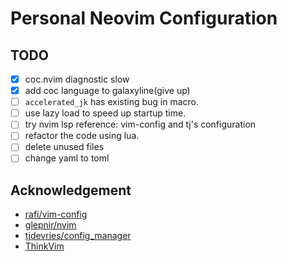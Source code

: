 # Personal Neovim Configuration

## TODO

- [x] coc.nvim diagnostic slow
- [x] add coc language to galaxyline(give up)
- [ ] `accelerated_jk` has existing bug in macro.
- [ ] use lazy load to speed up startup time.
- [ ] try nvim lsp reference: vim-config and tj's configuration
- [ ] refactor the code using lua.
- [ ] delete unused files
- [ ] change yaml to toml

## Acknowledgement

- [rafi/vim-config](https://github.com/rafi/vim-config)
- [glepnir/nvim](https://github.com/glepnir/nvim)
- [tjdevries/config_manager](https://github.com/tjdevries/config_manager)
- [ThinkVim](https://github.com/imxiejie/ThinkVim)
